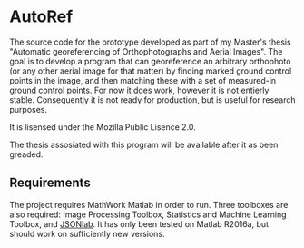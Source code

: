 # AutoRef
The source code for the prototype developed as part of my Master's thesis "Automatic georeferencing of Orthophotographs and Aerial Images".
The goal is to develop a program that can georeference an arbitrary orthophoto (or any other aerial image for that matter) by finding marked ground control points in the image, and then matching these with a set of measured-in ground control points.
For now it does work, however it is not entierly stable.
Consequently it is not ready for production, but is useful for research purposes.

It is lisensed under the Mozilla Public Lisence 2.0.

The thesis assosiated with this program will be available after it as been greaded.

## Requirements
The project requires MathWork Matlab in order to run.
Three toolboxes are also required: Image Processing Toolbox, Statistics and Machine Learning Toolbox, and [JSONlab](https://www.mathworks.com/matlabcentral/fileexchange/33381-jsonlab--a-toolbox-to-encode-decode-json-files).
It has only been tested on Matlab R2016a, but should work on sufficiently new versions.

